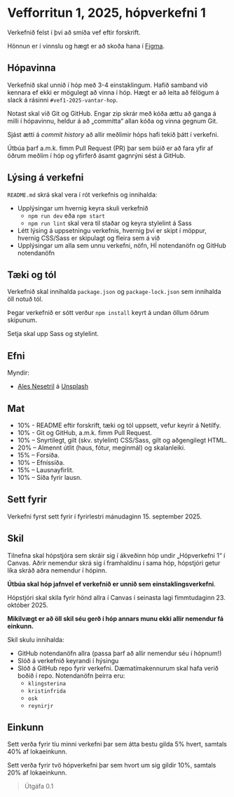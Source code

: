 # Vefforritun 1, 2025, hópverkefni 1

Verkefnið felst í því að smíða vef eftir forskrift.

Hönnun er í vinnslu og hægt er að skoða hana í [Figma](https://www.figma.com/design/4BvcCrMKEQ9MHQw1xd4W5J/vef1-2025-h%C3%B3pverkefni-1).

## Hópavinna

Verkefnið skal unnið í hóp með 3-4 einstaklingum. Hafið samband við kennara ef ekki er mögulegt að vinna í hóp. Hægt er að leita að félögum á slack á rásinni `#vef1-2025-vantar-hop`.

Notast skal við Git og GitHub. Engar zip skrár með kóða ættu að ganga á milli í hópavinnu, heldur á að „committa“ allan kóða og vinna gegnum Git.

Sjást ætti á _commit history_ að allir meðlimir hóps hafi tekið þátt í verkefni.

Útbúa þarf a.m.k. fimm Pull Request (PR) þar sem búið er að fara yfir af öðrum meðlim í hóp og yfirferð ásamt gagnrýni sést á GitHub.

## Lýsing á verkefni

`README.md` skrá skal vera í rót verkefnis og innihalda:

- Upplýsingar um hvernig keyra skuli verkefnið
  - `npm run dev` eða `npm start`
  - `npm run lint` skal vera til staðar og keyra stylelint á Sass
- Létt lýsing á uppsetningu verkefnis, hvernig því er skipt í möppur, hvernig CSS/Sass er skipulagt og fleira sem á við
- Upplýsingar um alla sem unnu verkefni, nöfn, HÍ notendanöfn og GitHub notendanöfn

## Tæki og tól

Verkefnið skal innihalda `package.json` og `package-lock.json` sem innihalda öll notuð tól.

Þegar verkefnið er sótt verður `npm install` keyrt á undan öllum öðrum skipunum.

Setja skal upp Sass og stylelint.

## Efni

Myndir:

- <a href="https://unsplash.com/@alesnesetril?utm_content=creditCopyText&utm_medium=referral&utm_source=unsplash">Ales Nesetril</a> á <a href="https://unsplash.com/photos/gray-and-black-laptop-computer-on-surface-Im7lZjxeLhg?utm_content=creditCopyText&utm_medium=referral&utm_source=unsplash">Unsplash</a>

## Mat

- 10% - README eftir forskrift, tæki og tól uppsett, vefur keyrir á Netilfy.
- 10% - Git og GitHub, a.m.k. fimm Pull Request.
- 10% – Snyrtilegt, gilt (skv. stylelint) CSS/Sass, gilt og aðgengilegt HTML.
- 20% – Almennt útlit (haus, fótur, meginmál) og skalanleiki.
- 15% – Forsíða.
- 10% – Efníssíða.
- 15% – Lausnayfirlit.
- 10% – Síða fyrir lausn.

## Sett fyrir

Verkefni fyrst sett fyrir í fyrirlestri mánudaginn 15. september 2025.

## Skil

Tilnefna skal hópstjóra sem skráir sig í ákveðinn hóp undir „Hópverkefni 1“ í Canvas. Aðrir nemendur skrá sig í framhaldinu í sama hóp, hópstjóri getur líka skráð aðra nemendur í hópinn.

**Útbúa skal hóp jafnvel ef verkefnið er unnið sem einstaklingsverkefni**.

Hópstjóri skal skila fyrir hönd allra í Canvas í seinasta lagi fimmtudaginn 23. október 2025.

**Mikilvægt er að öll skil séu gerð í hóp annars munu ekki allir nemendur fá einkunn.**

Skil skulu innihalda:

- GitHub notendanöfn allra (passa þarf að allir nemendur séu í hópnum!)
- Slóð á verkefnið keyrandi í hýsingu
- Slóð á GitHub repo fyrir verkefni. Dæmatímakennurum skal hafa verið boðið í repo. Notendanöfn þeirra eru:
  - `klingsterina`
  - `kristinfrida`
  - `osk`
  - `reynirjr`

## Einkunn

Sett verða fyrir tíu minni verkefni þar sem átta bestu gilda 5% hvert, samtals 40% af lokaeinkunn.

Sett verða fyrir tvö hópverkefni þar sem hvort um sig gildir 10%, samtals 20% af lokaeinkunn.

> Útgáfa 0.1
